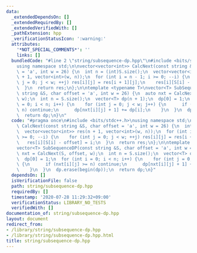 ```yaml
---
data:
  _extendedDependsOn: []
  _extendedRequiredBy: []
  _extendedVerifiedWith: []
  _pathExtension: hpp
  _verificationStatusIcon: ':warning:'
  attributes:
    '*NOT_SPECIAL_COMMENTS*': ''
    links: []
  bundledCode: "#line 2 \"string/subsequence-dp.hpp\"\n#include <bits/stdc++.h>\n\
    using namespace std;\n\nvector<vector<int>> CalcNext(const string &S, char offset\
    \ = 'a', int w = 26) {\n  int n = (int)S.size();\n  vector<vector<int>> res(n\
    \ + 1, vector<int>(w, n));\n  for (int i = n - 1; i >= 0; --i) {\n    for (int\
    \ j = 0; j < w; ++j) res[i][j] = res[i + 1][j];\n    res[i][S[i] - offset] = i;\n\
    \  }\n  return res;\n};\n\ntemplate <typename T>\nvector<T> SubSequenceDP(const\
    \ string &S, char offset = 'a', int w = 26) {\n  auto nxt = CalcNext(S, offset,\
    \ w);\n  int n = S.size();\n  vector<T> dp(n + 1);\n  dp[0] = 1;\n  for (int i\
    \ = 0; i < n; i++) {\n    for (int j = 0; j < w; j++) {\n      if (nxt[i][j] >=\
    \ n) continue;\n      dp[nxt[i][j] + 1] += dp[i];\n    }\n  }\n  dp.erase(begin(dp));\n\
    \  return dp;\n}\n"
  code: "#pragma once\n#include <bits/stdc++.h>\nusing namespace std;\n\nvector<vector<int>>\
    \ CalcNext(const string &S, char offset = 'a', int w = 26) {\n  int n = (int)S.size();\n\
    \  vector<vector<int>> res(n + 1, vector<int>(w, n));\n  for (int i = n - 1; i\
    \ >= 0; --i) {\n    for (int j = 0; j < w; ++j) res[i][j] = res[i + 1][j];\n \
    \   res[i][S[i] - offset] = i;\n  }\n  return res;\n};\n\ntemplate <typename T>\n\
    vector<T> SubSequenceDP(const string &S, char offset = 'a', int w = 26) {\n  auto\
    \ nxt = CalcNext(S, offset, w);\n  int n = S.size();\n  vector<T> dp(n + 1);\n\
    \  dp[0] = 1;\n  for (int i = 0; i < n; i++) {\n    for (int j = 0; j < w; j++)\
    \ {\n      if (nxt[i][j] >= n) continue;\n      dp[nxt[i][j] + 1] += dp[i];\n\
    \    }\n  }\n  dp.erase(begin(dp));\n  return dp;\n}"
  dependsOn: []
  isVerificationFile: false
  path: string/subsequence-dp.hpp
  requiredBy: []
  timestamp: '2020-07-28 11:29:32+09:00'
  verificationStatus: LIBRARY_NO_TESTS
  verifiedWith: []
documentation_of: string/subsequence-dp.hpp
layout: document
redirect_from:
- /library/string/subsequence-dp.hpp
- /library/string/subsequence-dp.hpp.html
title: string/subsequence-dp.hpp
---
```

